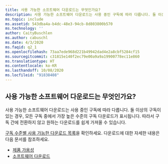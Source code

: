 ```yaml
---
title: 사용 가능한 소프트웨어 다운로드는 무엇인가요?
description: 사용 가능한 소프트웨어 다운로드는 사용 중인 구독에 따라 다릅니다. 둘 이상의 구독이 있는 경우...
ms.topic: include
ms.assetid: 543dba4a-b4dc-48e3-94cb-8d803800b570
ms.technology: ''
author: CaityBuschlen
ms.author: cabuschl
ms.date: 4/3/2020
ms.faqid: q2_1
ms.openlocfilehash: 73aa7ede968d221b49942dad4e2a8cbf5284cf15
ms.sourcegitcommit: c31815e140f2ec79e00a9a9a19900778ec11e860
ms.translationtype: HT
ms.contentlocale: ko-KR
ms.lasthandoff: 10/08/2020
ms.locfileid: "91838408"
---
```

## <a name="what-software-downloads-are-available"></a>사용 가능한 소프트웨어 다운로드는 무엇인가요?

사용 가능한 소프트웨어 다운로드는 사용 중인 구독에 따라 다릅니다. 둘 이상의 구독이 있는 경우, 모든 구독 중에서 가장 높은 수준의 구독 다운로드가 표시됩니다. 따라서 구독 간에 전환하지 않고 원하는 다운로드를 쉽게 가져올 수 있습니다.

[구독 수준별 사용 가능한 다운로드 목록](https://download.microsoft.com/download/1/5/4/15454442-CF17-47B9-A65D-DF84EF88511B/Visual_Studio_by_Subscription_Level.xlsx)을 확인하세요. 다운로드에 대한 자세한 내용은 다음 문서를 참조하세요.

- [제품 가용성](../../../../product-availability.md)
- [소프트웨어 다운로드](../../../../download-software.md)